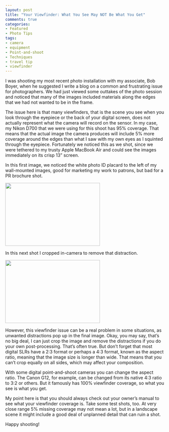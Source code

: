 ```yaml
---
layout: post
title: "Your Viewfinder: What You See May NOT Be What You Get"
comments: true
categories:
- Featured
- Photo Tips
tags:
- camera
- equipment
- Point-and-shoot
- Techniques
- travel tip
- viewfinder
---
```

I was shooting my most recent photo installation with my associate, Bob Boyer, when he suggested I write a blog on a common and frustrating issue for photographers. We had just viewed some outtakes of the photo session and noticed that many of the images included materials along the edges that we had not wanted to be in the frame.

The issue here is that many viewfinders, that is the scene you see when you look through the eyepiece or the back of your digital screen, does not actually represent what the camera will record on the sensor. In my case, my Nikon D700 that we were using for this shoot has 95% coverage. That means that the actual image the camera produces will include 5% more coverage around the edges than what I saw with my own eyes as I squinted through the eyepiece. Fortunately we noticed this as we shot, since we were tethered to my trusty Apple MacBook Air and could see the images immediately on its crisp 13” screen.

In this first image, we noticed the white photo ID placard to the left of my wall-mounted images, good for marketing my work to patrons, but bad for a PR brochure shot.

<a href="http://blog.lesterpickerphoto.com/wp-content/uploads/2011/05/LAP8976.jpg"><img class="aligncenter size-medium wp-image-1079" title="_LAP8976" src="http://blog.lesterpickerphoto.com/wp-content/uploads/2011/05/LAP8976-300x199.jpg" alt="" width="300" height="199"></a>

In this next shot I cropped in-camera to remove that distraction.

<a href="http://blog.lesterpickerphoto.com/wp-content/uploads/2011/05/LAP8982.jpg"><img class="aligncenter size-medium wp-image-1080" title="_LAP8982" src="http://blog.lesterpickerphoto.com/wp-content/uploads/2011/05/LAP8982-300x199.jpg" alt="" width="300" height="199"></a>

However, this viewfinder issue can be a real problem in some situations, as unwanted distractions pop up in the final image. Okay, you may say, that’s no big deal, I can just crop the image and remove the distractions if you do your own post-processing. That’s often true. But don’t forget that most digital SLRs have a 2:3 format or perhaps a 4:3 format, known as the aspect ratio, meaning that the image size is longer than wide. That means that you can’t crop equally on all sides, which may affect your composition.

With some digital point-and-shoot cameras you can change the aspect ratio. The Canon G12, for example, can be changed from its native 4:3 ratio to 3:2 or others. But it famously has 100% viewfinder coverage, so what you see is what you get.

My point here is that you should always check out your owner’s manual to see what your viewfinder coverage is. Take some test shots, too. At very close range 5% missing coverage may not mean a lot, but in a landscape scene it might include a good deal of unplanned detail that can ruin a shot.

Happy shooting!